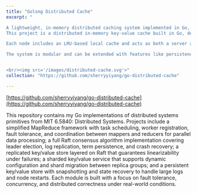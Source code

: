 ```yaml
---
title: "Golong Distributed Cache"
excerpt: "

A lightweight, in-memory distributed caching system implemented in Go, designed for scalability and simplicity.
This project is a distributed in-memory key-value cache built in Go, designed to demonstrate core principles of scalable system design. It uses gRPC for communication between cache nodes and supports basic operations like Get, Set, and Delete. Keys are distributed across nodes using consistent hashing, which ensures load balancing and minimizes data movement when nodes are added or removed.

Each node includes an LRU-based local cache and acts as both a server and client, forwarding requests to the correct node if needed. An HTTP gateway provides a simple REST API interface for users, internally routing requests via gRPC.

The system is modular and can be extended with features like persistence or replication. This project is ideal for understanding distributed coordination, request routing, and cache eviction strategies using Go and gRPC. It includes unit tests and documentation to help developers quickly run and experiment with a multi-node setup.  [Github repository](https://github.com/sherryyiyang/go-distributed-cache)


<br/><img src='/images/distributed-cache.svg'>"
collection: "https://github.com/sherryyiyang/go-distributed-cache"

---
```


[https://github.com/sherryyiyang/go-distributed-cache](https://github.com/sherryyiyang/go-distributed-cache)

This repository contains my Go implementations of distributed systems primitives from MIT 6.5840: Distributed Systems. Projects include a simplified MapReduce framework with task scheduling, worker registration, fault tolerance, and coordination between mappers and reducers for parallel data processing; a full Raft consensus algorithm implementation covering leader election, log replication, term persistence, and crash recovery; a replicated key/value store layered on Raft that guarantees linearizability under failures; a sharded key/value service that supports dynamic configuration and shard migration between replica groups; and a persistent key/value store with snapshotting and state recovery to handle large logs and node restarts. Each module is built with a focus on fault tolerance, concurrency, and distributed correctness under real-world conditions.